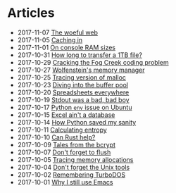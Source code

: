 # Articles

* 2017-11-07 [The woeful web](./woeful-web.html) 
* 2017-11-05 [Caching in](./disk-caching.html) 
* 2017-11-01 [On console RAM sizes](./console-memory.html) 
* 2017-10-31 [How long to transfer a 1TB file?](./transfer-time.html) 
* 2017-10-29 [Cracking the Fog Creek coding problem](./cracking-the-fogcreek-coding-problem.html) 
* 2017-10-27 [Wolfenstein's memory manager](./wolf-memory-manager.html) 
* 2017-10-25 [Tracing version of malloc](./tracing-malloc.html) 
* 2017-10-23 [Diving into the buffer pool](./diving-into-the-buffer-pool.html) 
* 2017-10-20 [Spreadsheets everywhere](./spreadsheets-everywhere.html) 
* 2017-10-19 [Stdout was a bad, bad boy](./stdout-utf-8-nastiness.html) 
* 2017-10-17 [Python `env` issue on Ubuntu](./python-env-issue-on-ubuntu.html) 
* 2017-10-15 [Excel ain't a database](./excel-aint-a-database.html) 
* 2017-10-14 [How Python saved my sanity](./how-python-saved-my-sanity.html) 
* 2017-10-11 [Calculating entropy](./calculating-entropy.html) 
* 2017-10-10 [Can Rust help?](./can-rust-help.html) 
* 2017-10-09 [Tales from the bcrypt](./tales-from-the-bcrypt.html) 
* 2017-10-07 [Don't forget to flush](./flush-stdout.html) 
* 2017-10-05 [Tracing memory allocations](./tracing-memory-allocations.html) 
* 2017-10-04 [Don't forget the Unix tools](./dont-forget-unix-tools.html) 
* 2017-10-02 [Remembering TurboDOS](./remembering-turbo-dos.html) 
* 2017-10-01 [Why I still use Emacs](./why-i-still-use-emacs.html) 

